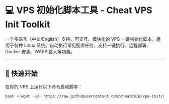 # 💻 VPS 初始化脚本工具 - Cheat VPS Init Toolkit

一个多语言（中文/English）支持、可交互、模块化的 VPS 一键初始化脚本，适用于各种 Linux 系统。自动执行常见配置任务，支持一键执行、远程部署、Docker 安装、WARP 接入等功能。

---

## 🚀 快速开始

在你的 VPS 上运行以下命令启动脚本：

```bash
bash <(wget -qO- https://raw.githubusercontent.com/cheat0916/vps-init/master/vps-cheat.sh)
